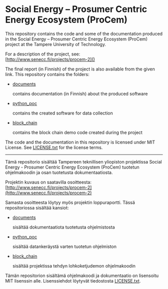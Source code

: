# Social Energy – Prosumer Centric Energy Ecosystem (ProCem)

This repository contains the code and some of the documentation produced in the Social Energy – Prosumer Centric Energy Ecosystem (ProCem) project at the Tampere University of Technology.

For a description of the project, see: [http://www.senecc.fi/projects/procem-2]()

The final report (in Finnish) of the project is also available from the given link.
This repository contains the folders:
- [documents](documents)

     contains documentation (in Finnish) about the produced software

- [python_poc](python_poc)

     contains the created software for data collection

- [block_chain](block_chain)

     contains the block chain demo code created during the project

The code and the documentation in this repository is licensed under MIT License. See [LICENSE.txt](LICENSE.txt) for the license terms.

---

Tämä repositorio sisältää Tampereen teknillisen yliopiston projektissa Social Energy - Prosumer Centric Energy Ecosystem (ProCem) tuotetun ohjelmakoodin ja osan tuotetusta dokumentaatiosta.

Projektin kuvaus on saatavilla osoitteesta: [http://www.senecc.fi/projects/procem-2](http://www.senecc.fi/projects/procem-2)

Samasta osoitteesta löytyy myös projektin loppuraportti.
Tässä repositoriossa sisältää kansiot:
- [documents](documents)

    sisältää dokumentaatiota tuotetusta ohjelmistosta

- [python_poc](python_poc)

    sisältää datankeräystä varten tuotetun ohjelmiston

- [block_chain](block_chain)

    sisältää projektissa tehdyn lohkoketjudemon ohjelmakoodin

Tämän repositorion sisältämä ohjelmakoodi ja dokumentaatio on lisensoitu MIT lisenssin alle. Lisenssiehdot löytyvät tiedostosta [LICENSE.txt](LICENSE.txt).
